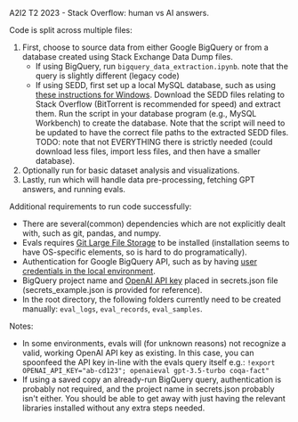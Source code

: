 A2I2 T2 2023 - Stack Overflow: human vs AI answers.

Code is split across multiple files:
1. First, choose to source data from either Google BigQuery or from a database created using Stack Exchange Data Dump files.
    - If using BigQuery, run `bigquery_data_extraction.ipynb`. <TODO> note that the query is slightly different (legacy code)
    - If using SEDD, first set up a local MySQL database, such as using [these instructions for Windows](https://www.w3schools.com/mysql/mysql_install_windows.asp). Download the SEDD files relating to Stack Overflow (BitTorrent is recommended for speed) and extract them. Run the <TODO> script in your database program (e.g., MySQL Workbench) to create the database. Note that the script will need to be updated to have the correct file paths to the extracted SEDD files. TODO: note that not EVERYTHING there is strictly needed (could download less files, import less files, and then have a smaller database).
2. Optionally run <TODO> for basic dataset analysis and visualizations.
3. Lastly, run <TODO> which will handle data pre-processing, fetching GPT answers, and running evals.

Additional requirements to run code successfully:
- There are several(common) dependencies which are not explicitly dealt with, such as git, pandas, and numpy.
- Evals requires [Git Large File Storage](https://git-lfs.com/) to be installed (installation seems to have OS-specific elements, so is hard to do programatically).
- Authentication for Google BigQuery API, such as by having [user credentials in the local environment](https://cloud.google.com/docs/authentication/provide-credentials-adc#local-user-cred).
- BigQuery project name and [OpenAI API key](https://platform.openai.com/account/api-keys) placed in secrets.json file (secrets_example.json is provided for reference).
- In the root directory, the following folders currently need to be created manually: `eval_logs`, `eval_records`, `eval_samples`.

Notes:
- In some environments, evals will (for unknown reasons) not recognize a valid, working OpenAI API key as existing. In this case, you can spoonfeed the API key in-line with the evals query itself e.g.: `!export OPENAI_API_KEY="ab-cd123"; openaieval gpt-3.5-turbo coqa-fact"`
- If using a saved copy an already-run BigQuery query, authentication is probably not required, and the project name in secrets.json probably isn't either. You should be able to get away with just having the relevant libraries installed without any extra steps needed.
